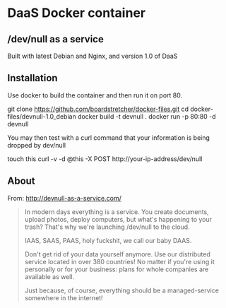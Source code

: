 # DaaS Docker container
## /dev/null as a service

Built with latest Debian and Nginx, and version 1.0 of DaaS

## Installation
Use docker to build the container and then run it on port 80.

 git clone https://github.com/boardstretcher/docker-files.git
 cd docker-files/devnull-1.0_debian
 docker build -t devnull .
 docker run -p 80:80 -d devnull

You may then test with a curl command that your information is being dropped by dev/null

 touch this
 curl -v -d @this -X POST http://your-ip-address/dev/null

## About

From: http://devnull-as-a-service.com/
> In modern days everything is a service. You create documents, upload photos, deploy computers, but what's happening to your trash? That's why we're launching /dev/null to the cloud.
>
> IAAS, SAAS, PAAS, holy fuckshit, we call our baby DAAS.
>
> Don't get rid of your data yourself anymore. Use our distributed service located in over 380 countries! No matter if you're using it personally or for your business: plans for whole companies are available as well.
>
> Just because, of course, everything should be a managed-service somewhere in the internet!
